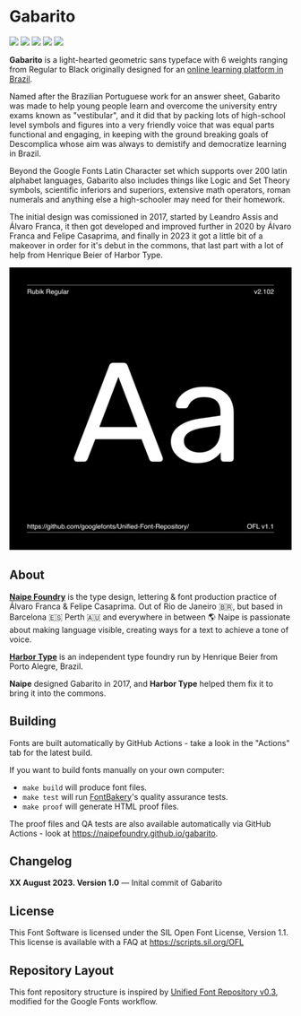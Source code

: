 # Gabarito

[![][Fontbakery]](https://harbortype.github.io/gabarito/fontbakery/fontbakery-report.html)
[![][Universal]](https://harbortype.github.io/gabarito/fontbakery/fontbakery-report.html)
[![][GF Profile]](https://harbortype.github.io/gabarito/fontbakery/fontbakery-report.html)
[![][Outline Correctness]](https://harbortype.github.io/gabarito/fontbakery/fontbakery-report.html)
[![][Shaping]](https://harbortype.github.io/gabarito/fontbakery/fontbakery-report.html)

[Fontbakery]: https://img.shields.io/endpoint?url=https%3A%2F%2Fraw.githubusercontent.com%2Fharbortype%2Fgabarito%2Fgh-pages%2Fbadges%2Foverall.json
[GF Profile]: https://img.shields.io/endpoint?url=https%3A%2F%2Fraw.githubusercontent.com%2Fharbortype%2Fgabarito%2Fgh-pages%2Fbadges%2FGoogleFonts.json
[Outline Correctness]: https://img.shields.io/endpoint?url=https%3A%2F%2Fraw.githubusercontent.com%2Fharbortype%2Fgabarito%2Fgh-pages%2Fbadges%2FOutlineCorrectnessChecks.json
[Shaping]: https://img.shields.io/endpoint?url=https%3A%2F%2Fraw.githubusercontent.com%2Fharbortype%2Fgabarito%2Fgh-pages%2Fbadges%2FShapingChecks.json
[Universal]: https://img.shields.io/endpoint?url=https%3A%2F%2Fraw.githubusercontent.com%2Fharbortype%2Fgabarito%2Fgh-pages%2Fbadges%2FUniversal.json

**Gabarito** is a light-hearted geometric sans typeface with 6 weights ranging from Regular to Black originally designed for an [online learning platform in Brazil](https://descomplica.com.br/). 

Named after the Brazilian Portuguese work for an answer sheet, Gabarito was made to help young people learn and overcome the university entry exams known as "vestibular", and it did that by packing lots of high-school level symbols and figures into a very friendly voice that was equal parts functional and engaging, in keeping with the ground breaking goals of Descomplica whose aim was always to demistify and democratize learning in Brazil.

Beyond the Google Fonts Latin Character set which supports over 200 latin alphabet languages, Gabarito also includes things like Logic and Set Theory symbols, scientific inferiors and superiors, extensive math operators, roman numerals and anything else a high-schooler may need for their homework.

The initial design was comissioned in 2017, started by Leandro Assis and Álvaro Franca, it then got developed and improved further in 2020 by Álvaro Franca and Felipe Casaprima, and finally in 2023 it got a little bit of a makeover in order for it's debut in the commons, that last part with a lot of help from Henrique Beier of Harbor Type.

![Sample Image](documentation/image1.png)

## About

[**Naipe Foundry**](naipe.xyz/) is the type design, lettering & font production practice of Álvaro Franca & Felipe Casaprima. Out of Rio de Janeiro 🇧🇷, but based in Barcelona 🇪🇸 Perth 🇦🇺 and everywhere in between 🌎 Naipe is passionate about making language visible, creating ways for a text to achieve a tone of voice.

[**Harbor Type**](https://www.harbortype.com/) is an independent type foundry run by Henrique Beier from Porto Alegre, Brazil.

**Naipe** designed Gabarito in 2017, and **Harbor Type** helped them fix it to bring it into the commons.

## Building

Fonts are built automatically by GitHub Actions - take a look in the "Actions" tab for the latest build.

If you want to build fonts manually on your own computer:

* `make build` will produce font files.
* `make test` will run [FontBakery](https://github.com/googlefonts/fontbakery)'s quality assurance tests.
* `make proof` will generate HTML proof files.

The proof files and QA tests are also available automatically via GitHub Actions - look at https://naipefoundry.github.io/gabarito.

## Changelog

**XX August 2023. Version 1.0**
— Inital commit of Gabarito

## License

This Font Software is licensed under the SIL Open Font License, Version 1.1.
This license is available with a FAQ at
https://scripts.sil.org/OFL

## Repository Layout

This font repository structure is inspired by [Unified Font Repository v0.3](https://github.com/unified-font-repository/Unified-Font-Repository), modified for the Google Fonts workflow.
